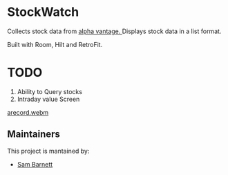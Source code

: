 # StockWatch



Collects stock data from [alpha vantage. ](https://www.alphavantage.co/) Displays stock data in a list format. 

Built with Room, Hilt and RetroFit.


# TODO

1. Ability to Query stocks
2. Intraday value Screen




[arecord.webm](https://user-images.githubusercontent.com/51298088/178378244-2bc628e8-bd10-4e85-9322-beaa69b8b364.webm)



## Maintainers
This project is mantained by:
* [Sam Barnett](http://github.com/BlueRinzler)
